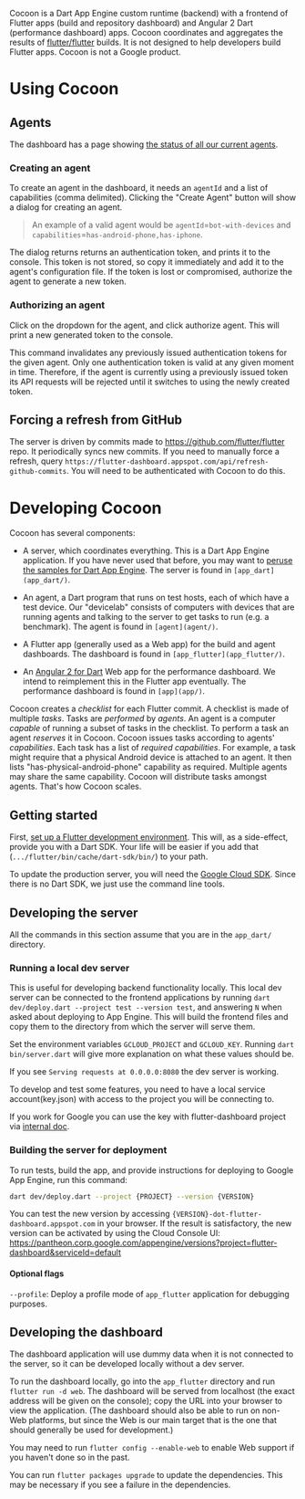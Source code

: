 Cocoon is a Dart App Engine custom runtime (backend) with a frontend
of Flutter apps (build and repository dashboard) and Angular 2 Dart
(performance dashboard) apps. Cocoon coordinates and aggregates the
results of [flutter/flutter](https://github.com/flutter/flutter)
builds. It is not designed to help developers build Flutter apps.
Cocoon is not a Google product.


# Using Cocoon

## Agents

The dashboard has a page showing [the status of all our current
agents](https://flutter-dashboard.appspot.com/#/agents).

### Creating an agent

To create an agent in the dashboard, it needs an `agentId` and a list
of capabilities (comma delimited). Clicking the "Create Agent" button
will show a dialog for creating an agent.

> An example of a valid agent would be `agentId`=`bot-with-devices` and
> `capabilities`=`has-android-phone,has-iphone`.

The dialog returns returns an authentication token, and prints it to
the console. This token is not stored, so copy it immediately and add
it to the agent's configuration file. If the token is lost or
compromised, authorize the agent to generate a new token.

### Authorizing an agent

Click on the dropdown for the agent, and click authorize agent. This
will print a new generated token to the console.

This command invalidates any previously issued authentication tokens
for the given agent. Only one authentication token is valid at any
given moment in time. Therefore, if the agent is currently using a
previously issued token its API requests will be rejected until it
switches to using the newly created token.

## Forcing a refresh from GitHub

The server is driven by commits made to
https://github.com/flutter/flutter repo. It periodically syncs new
commits. If you need to manually force a refresh, query
`https://flutter-dashboard.appspot.com/api/refresh-github-commits`.
You will need to be authenticated with Cocoon to do this.


# Developing Cocoon

Cocoon has several components:

* A server, which coordinates everything. This is a Dart App Engine
  application. If you have never used that before, you may want to
  [peruse the samples for Dart App
  Engine](https://github.com/dart-lang/appengine_samples). The server
  is found in `[app_dart](app_dart/)`.

* An agent, a Dart program that runs on test hosts, each of which have
  a test device. Our "devicelab" consists of computers with devices
  that are running agents and talking to the server to get tasks to
  run (e.g. a benchmark). The agent is found in `[agent](agent/)`.

* A Flutter app (generally used as a Web app) for the build and agent
  dashboards. The dashboard is found in `[app_flutter](app_flutter/)`.

* An [Angular 2 for
  Dart](https://angular.io/docs/dart/latest/quickstart.html) Web app
  for the performance dashboard. We intend to reimplement this in the
  Flutter app eventually. The performance dashboard is found in
  `[app](app/)`.

Cocoon creates a _checklist_ for each Flutter commit. A checklist is
made of multiple _tasks_. Tasks are _performed_ by _agents_. An agent
is a computer _capable_ of running a subset of tasks in the checklist.
To perform a task an agent _reserves_ it in Cocoon. Cocoon issues
tasks according to agents' _capabilities_. Each task has a list of
_required capabilities_. For example, a task might require that a
physical Android device is attached to an agent. It then lists
"has-physical-android-phone" capability as required. Multiple agents
may share the same capability. Cocoon will distribute tasks amongst
agents. That's how Cocoon scales.


## Getting started

First, [set up a Flutter development
environment](https://github.com/flutter/flutter/blob/master/CONTRIBUTING.md#developing-for-flutter).
This will, as a side-effect, provide you with a Dart SDK. Your life
will be easier if you add that (`.../flutter/bin/cache/dart-sdk/bin/`)
to your path.

To update the production server, you will need the [Google Cloud
SDK](https://cloud.google.com/sdk/docs/quickstarts). Since there is no
Dart SDK, we just use the command line tools.


## Developing the server

All the commands in this section assume that you are in the
`app_dart/` directory.

### Running a local dev server

This is useful for developing backend functionality locally. This
local dev server can be connected to the frontend applications by
running `dart dev/deploy.dart --project test --version test`, and
answering `N` when asked about deploying to App Engine. This will
build the frontend files and copy them to the directory from which the
server will serve them.

Set the environment variables `GCLOUD_PROJECT` and `GCLOUD_KEY`.
Running `dart bin/server.dart` will give more explanation on what
these values should be.

If you see `Serving requests at 0.0.0.0:8080` the dev server is working.

To develop and test some features, you need to have a local service 
account(key.json) with access to the project you will be connecting to.

If you work for Google you can use the key with flutter-dashboard project
via [internal doc](https://g3doc.corp.google.com/company/teams/flutter/cocoon/local_run.md?cl=head).

### Building the server for deployment

To run tests, build the app, and provide instructions for deploying to
Google App Engine, run this command:

```sh
dart dev/deploy.dart --project {PROJECT} --version {VERSION}
```

You can test the new version by accessing
`{VERSION}-dot-flutter-dashboard.appspot.com` in your browser. If the
result is satisfactory, the new version can be activated by using the
Cloud Console UI:
<https://pantheon.corp.google.com/appengine/versions?project=flutter-dashboard&serviceId=default>

#### Optional flags

`--profile`: Deploy a profile mode of `app_flutter` application for debugging purposes.


## Developing the dashboard

The dashboard application will use dummy data when it is not connected
to the server, so it can be developed locally without a dev server.

To run the dashboard locally, go into the `app_flutter` directory and
run `flutter run -d web`. The dashboard will be served from localhost
(the exact address will be given on the console); copy the URL into
your browser to view the application. (The dashboard should also be
able to run on non-Web platforms, but since the Web is our main target
that is the one that should generally be used for development.)

You may need to run `flutter config --enable-web` to enable Web
support if you haven't done so in the past.

You can run `flutter packages upgrade` to update the dependencies.
This may be necessary if you see a failure in the dependencies.
